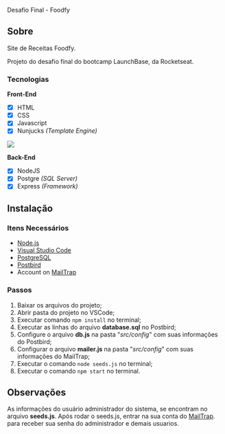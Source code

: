  Desafio Final - Foodfy

## Sobre

Site de Receitas Foodfy.

Projeto do desafio final do bootcamp LaunchBase, da Rocketseat.

### Tecnologias

**Front-End**
- [x] HTML
- [x] CSS
- [x] Javascript
- [x] Nunjucks *(Template Engine)*

![](https://github.com/WesleDev/Foodyfy/blob/master/public/assets/home.png)

**Back-End**
- [x] NodeJS
- [x] Postgre *(SQL Server)*
- [x] Express *(Framework)*

## Instalação

### Itens Necessários

- [Node.js](https://nodejs.org/en/)
- [Visual Studio Code](https://code.visualstudio.com/)
- [PostgreSQL](https://www.postgresql.org/)
- [Postbird](https://www.electronjs.org/apps/postbird)
- Account on [MailTrap](https://mailtrap.io/)

### Passos

1. Baixar os arquivos do projeto;
1. Abrir pasta do projeto no VSCode;
1. Executar comando ```npm install``` no terminal;
1. Executar as linhas do arquivo **database.sql** no Postbird;
1. Configure o arquivo **db.js** na pasta "*src/config*" com suas informações do Postbird;
1. Configurar o arquivo **mailer.js** na pasta "*src/config*" com suas informações do MailTrap;
1. Executar o comando ```node seeds.js``` no terminal;
1. Executar o comando ```npm start``` no terminal.

## Observações

As informações do usuário administrador do sistema, se encontram no arquivo **seeds.js**. 
Após rodar o seeds.js, entrar na sua conta do [MailTrap](https://mailtrap.io/). para receber sua senha do administrador e demais usuarios.
